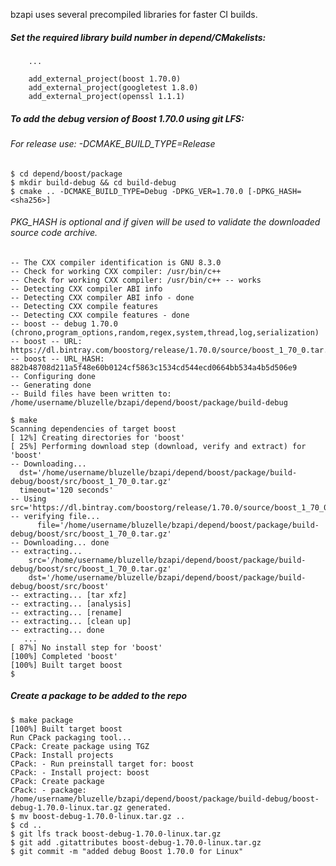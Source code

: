 bzapi uses several precompiled libraries for faster CI builds.

##### Set the required library build number in depend/CMakelists:
```text  
    ...
    
    add_external_project(boost 1.70.0)
    add_external_project(googletest 1.8.0)
    add_external_project(openssl 1.1.1)
```    
##### To add the debug version of Boost 1.70.0 using git LFS:
###### For release use: -DCMAKE_BUILD_TYPE=Release
```text
$ cd depend/boost/package
$ mkdir build-debug && cd build-debug
$ cmake .. -DCMAKE_BUILD_TYPE=Debug -DPKG_VER=1.70.0 [-DPKG_HASH=<sha256>]
 ```

 ###### PKG_HASH is optional and if given will be used to validate the downloaded source code archive.   
 ```text
-- The CXX compiler identification is GNU 8.3.0
-- Check for working CXX compiler: /usr/bin/c++
-- Check for working CXX compiler: /usr/bin/c++ -- works
-- Detecting CXX compiler ABI info
-- Detecting CXX compiler ABI info - done
-- Detecting CXX compile features
-- Detecting CXX compile features - done
-- boost -- debug 1.70.0 (chrono,program_options,random,regex,system,thread,log,serialization)
-- boost -- URL: https://dl.bintray.com/boostorg/release/1.70.0/source/boost_1_70_0.tar.gz
-- boost -- URL_HASH: 882b48708d211a5f48e60b0124cf5863c1534cd544ecd0664bb534a4b5d506e9
-- Configuring done
-- Generating done
-- Build files have been written to: /home/username/bluzelle/bzapi/depend/boost/package/build-debug

$ make
Scanning dependencies of target boost
[ 12%] Creating directories for 'boost'
[ 25%] Performing download step (download, verify and extract) for 'boost'
-- Downloading...
   dst='/home/username/bluzelle/bzapi/depend/boost/package/build-debug/boost/src/boost_1_70_0.tar.gz'
   timeout='120 seconds'
-- Using src='https://dl.bintray.com/boostorg/release/1.70.0/source/boost_1_70_0.tar.gz'
-- verifying file...
       file='/home/username/bluzelle/bzapi/depend/boost/package/build-debug/boost/src/boost_1_70_0.tar.gz'
-- Downloading... done
-- extracting...
     src='/home/username/bluzelle/bzapi/depend/boost/package/build-debug/boost/src/boost_1_70_0.tar.gz'
     dst='/home/username/bluzelle/bzapi/depend/boost/package/build-debug/boost/src/boost'
-- extracting... [tar xfz]
-- extracting... [analysis]
-- extracting... [rename]
-- extracting... [clean up]
-- extracting... done
    ...   
[ 87%] No install step for 'boost'
[100%] Completed 'boost'
[100%] Built target boost
$
```

##### Create a package to be added to the repo
```text
$ make package
[100%] Built target boost
Run CPack packaging tool...
CPack: Create package using TGZ
CPack: Install projects
CPack: - Run preinstall target for: boost
CPack: - Install project: boost
CPack: Create package
CPack: - package: /home/username/bluzelle/bzapi/depend/boost/package/build-debug/boost-debug-1.70.0-linux.tar.gz generated.
$ mv boost-debug-1.70.0-linux.tar.gz ..
$ cd ..
$ git lfs track boost-debug-1.70.0-linux.tar.gz
$ git add .gitattributes boost-debug-1.70.0-linux.tar.gz
$ git commit -m "added debug Boost 1.70.0 for Linux"
```
